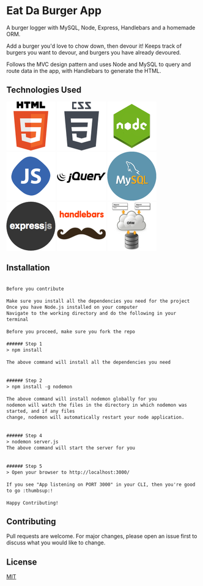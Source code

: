# Eat Da Burger App

A burger logger with MySQL, Node, Express, Handlebars and a homemade ORM. 

Add a burger you'd love to chow down, then devour it! Keeps track of burgers you want 
to devour, and burgers you have already devoured.

Follows the MVC design pattern and uses Node and MySQL to query and route data in the app, 
with Handlebars to generate the HTML.

## Technologies Used

<img src="https://github.com/kbwats/ReadMe/blob/master/html.png"> <img src="https://github.com/kbwats/ReadMe/blob/master/css.png"> <img src="https://github.com/kbwats/ReadMe/blob/master/node.png"> <img src="https://github.com/kbwats/ReadMe/blob/master/javascript.png"> <img src="https://github.com/kbwats/ReadMe/blob/master/jquery.png"> <img src="https://github.com/kbwats/ReadMe/blob/master/sql.png"> <img src="https://github.com/kbwats/ReadMe/blob/master/express.png"> <img src="https://github.com/kbwats/ReadMe/blob/master/handlebars.png"> <img src="https://github.com/kbwats/ReadMe/blob/master/orm.png">

## Installation
``` Installing

Before you contribute

Make sure you install all the dependencies you need for the project
Once you have Node.js installed on your computer
Navigate to the working directory and do the following in your terminal

Before you proceed, make sure you fork the repo

###### Step 1
> npm install

The above command will install all the dependencies you need


###### Step 2
> npm install -g nodemon

The above command will install nodemon globally for you
nodemon will watch the files in the directory in which nodemon was started, and if any files 
change, nodemon will automatically restart your node application.


###### Step 4
> nodemon server.js
The above command will start the server for you


###### Step 5
> Open your browser to http://localhost:3000/

If you see "App listening on PORT 3000" in your CLI, then you're good to go :thumbsup:!

Happy Contributing!

```

## Contributing
Pull requests are welcome. For major changes, please open an issue first to discuss what you would like to change.



## License
[MIT](https://choosealicense.com/licenses/mit/)
